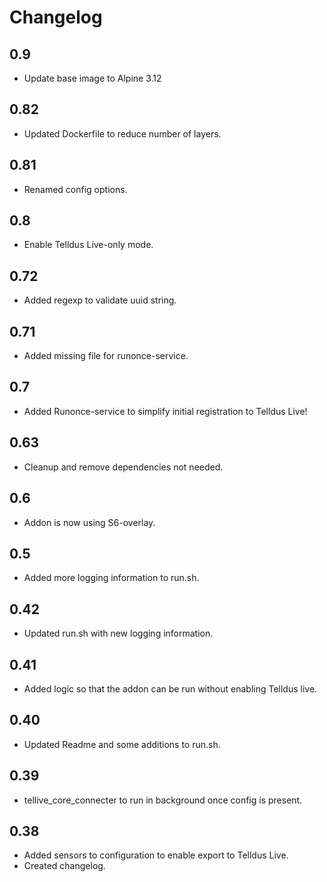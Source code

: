 # Changelog

## 0.9

 - Update base image to Alpine 3.12

## 0.82

 - Updated Dockerfile to reduce number of layers.

## 0.81

 - Renamed config options.

## 0.8

 - Enable Telldus Live-only mode.

## 0.72

 - Added regexp to validate uuid string.

## 0.71

- Added missing file for runonce-service.

## 0.7

- Added Runonce-service to simplify initial registration to Telldus Live!

## 0.63

- Cleanup and remove dependencies not needed.

## 0.6

- Addon is now using S6-overlay.

## 0.5

- Added more logging information to run.sh.

## 0.42

- Updated run.sh with new logging information.

## 0.41

- Added logic so that the addon can be run without enabling Telldus live.

## 0.40

- Updated Readme and some additions to run.sh.

## 0.39

- tellive_core_connecter to run in background once config is present.

## 0.38

- Added sensors to configuration to enable export to Telldus Live.
- Created changelog.

